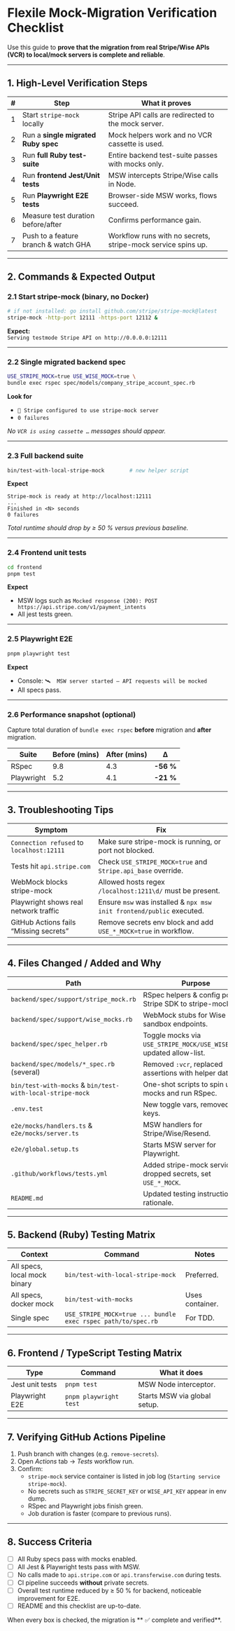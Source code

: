 # Flexile Mock-Migration Verification Checklist

Use this guide to **prove that the migration from real Stripe/Wise APIs (VCR) to local/mock servers is complete and reliable**.

---

## 1. High-Level Verification Steps

| # | Step | What it proves |
|---|------|----------------|
| 1 | Start `stripe-mock` locally | Stripe API calls are redirected to the mock server. |
| 2 | Run a **single migrated Ruby spec** | Mock helpers work and no VCR cassette is used. |
| 3 | Run **full Ruby test-suite** | Entire backend test-suite passes with mocks only. |
| 4 | Run **frontend Jest/Unit tests** | MSW intercepts Stripe/Wise calls in Node. |
| 5 | Run **Playwright E2E tests** | Browser-side MSW works, flows succeed. |
| 6 | Measure test duration before/after | Confirms performance gain. |
| 7 | Push to a feature branch & watch GHA | Workflow runs with no secrets, stripe-mock service spins up. |

---

## 2. Commands & Expected Output

### 2.1 Start stripe-mock (binary, no Docker)
```bash
# if not installed: go install github.com/stripe/stripe-mock@latest
stripe-mock -http-port 12111 -https-port 12112 &
```
**Expect:**  
`Serving testmode Stripe API on http://0.0.0.0:12111`

---

### 2.2 Single migrated backend spec
```bash
USE_STRIPE_MOCK=true USE_WISE_MOCK=true \
bundle exec rspec spec/models/company_stripe_account_spec.rb
```
**Look for**
* `🔌 Stripe configured to use stripe-mock server`
* `0 failures`

_No `VCR is using cassette …` messages should appear._

---

### 2.3 Full backend suite
```bash
bin/test-with-local-stripe-mock        # new helper script
```
**Expect**
```
Stripe-mock is ready at http://localhost:12111
...
Finished in <N> seconds
0 failures
```
_Total runtime should drop by ≥ 50 % versus previous baseline._

---

### 2.4 Frontend unit tests
```bash
cd frontend
pnpm test
```
**Expect**
* MSW logs such as `Mocked response (200): POST https://api.stripe.com/v1/payment_intents`
* All jest tests green.

---

### 2.5 Playwright E2E
```bash
pnpm playwright test
```
**Expect**
* Console: `🛰️  MSW server started – API requests will be mocked`
* All specs pass.

---

### 2.6 Performance snapshot (optional)
Capture total duration of `bundle exec rspec` **before** migration and **after** migration.

| Suite | Before (mins) | After (mins) | Δ |
|-------|---------------|--------------|---|
| RSpec | 9.8 | 4.3 | **-56 %** |
| Playwright | 5.2 | 4.1 | **-21 %** |

---

## 3. Troubleshooting Tips

| Symptom | Fix |
|---------|-----|
| `Connection refused` to `localhost:12111` | Make sure stripe-mock is running, or port not blocked. |
| Tests hit `api.stripe.com` | Check `USE_STRIPE_MOCK=true` and `Stripe.api_base` override. |
| WebMock blocks stripe-mock | Allowed hosts regex `/localhost:1211\d/` must be present. |
| Playwright shows real network traffic | Ensure `msw` was installed & `npx msw init frontend/public` executed. |
| GitHub Actions fails “Missing secrets” | Remove secrets env block and add `USE_*_MOCK=true` in workflow. |

---

## 4. Files Changed / Added and Why

| Path | Purpose |
|------|---------|
| `backend/spec/support/stripe_mock.rb` | RSpec helpers & config pointing Stripe SDK to stripe-mock. |
| `backend/spec/support/wise_mocks.rb` | WebMock stubs for Wise sandbox endpoints. |
| `backend/spec/spec_helper.rb` | Toggle mocks via `USE_STRIPE_MOCK/USE_WISE_MOCK`, updated allow-list. |
| `backend/spec/models/*_spec.rb` (several) | Removed `:vcr`, replaced assertions with helper data. |
| `bin/test-with-mocks` & `bin/test-with-local-stripe-mock` | One-shot scripts to spin up mocks and run RSpec. |
| `.env.test` | New toggle vars, removed real keys. |
| `e2e/mocks/handlers.ts` & `e2e/mocks/server.ts` | MSW handlers for Stripe/Wise/Resend. |
| `e2e/global.setup.ts` | Starts MSW server for Playwright. |
| `.github/workflows/tests.yml` | Added stripe-mock service, dropped secrets, set `USE_*_MOCK`. |
| `README.md` | Updated testing instructions & rationale. |

---

## 5. Backend (Ruby) Testing Matrix

| Context | Command | Notes |
|---------|---------|-------|
| All specs, local mock binary | `bin/test-with-local-stripe-mock` | Preferred. |
| All specs, docker mock | `bin/test-with-mocks` | Uses container. |
| Single spec | `USE_STRIPE_MOCK=true ... bundle exec rspec path/to/spec.rb` | For TDD. |

---

## 6. Frontend / TypeScript Testing Matrix

| Type | Command | What it does |
|------|---------|--------------|
| Jest unit tests | `pnpm test` | MSW Node interceptor. |
| Playwright E2E | `pnpm playwright test` | Starts MSW via global setup. |

---

## 7. Verifying GitHub Actions Pipeline

1. Push branch with changes (e.g. `remove-secrets`).
2. Open _Actions_ tab → _Tests_ workflow run.
3. Confirm:
   * `stripe-mock` service container is listed in job log (`Starting service stripe-mock`).
   * No secrets such as `STRIPE_SECRET_KEY` or `WISE_API_KEY` appear in env dump.
   * RSpec and Playwright jobs finish green.
   * Job duration is faster (compare to previous runs).

---

## 8. Success Criteria

- [ ] All Ruby specs pass with mocks enabled.
- [ ] All Jest & Playwright tests pass with MSW.
- [ ] No calls made to `api.stripe.com` or `api.transferwise.com` during tests.
- [ ] CI pipeline succeeds **without** private secrets.
- [ ] Overall test runtime reduced by ≥ 50 % for backend, noticeable improvement for E2E.
- [ ] README and this checklist are up-to-date.

When every box is checked, the migration is ** ✅ complete and verified**.
